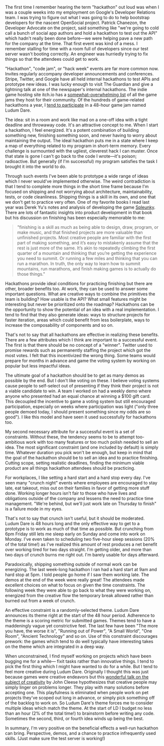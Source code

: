 [url-ludum-dare-twitter]: https://twitter.com/kurrik/timelines/619916886046683136
[url-spleunky]: https://bossfightbooks.com/products/spelunky-by-derek-yu
[url-john-cleese]: https://www.youtube.com/watch?v=Pb5oIIPO62g
[url-itch]: https://itch.io/jams

The first time I remember hearing the term "hackathon" out loud was when I was
a couple weeks into my employment on Google's Developer Relations team. I was
trying to figure out what I was going to do to help bootstrap developers for
the nascent OpenSocial project.  Patrick Chanezon, the Developer Advocate on
the project, said something like "we're going to cold call a bunch of social
app authors and hold a hackathon to test out the API" which hadn't really been
done before&mdash;we were helping pave a new path for the company at the time.
That first event was kind of a mess.  I remember stalling for time with a room
full of developers since our test server wasn't booting correctly. An engineer
was hurriedly trying to fix things so that the attendees could get to work.

<!--BREAK-->

"Hackathon", "code jam", or "hack week" events are far more common now.
Invites regularly accompany developer announcements and conferences.  Stripe,
Twitter, and Google have all held internal hackathons to test APIs and
prototype new ideas.  I was lucky enough to visit The Guardian and give a
lightning talk at one of the newspaper's internal hackathons.  The indie game
hosting site itch.io has a [somewhat-overwhelming list][url-itch] of all the
game jams they host for their community.  Of the hundreds of game-related
hackathons a year, I [tend to participate][url-ludum-dare-twitter] in a 48-hour
game jam named Ludum Dare.

The idea: sit in a room and work like mad on a one-off idea with a tight
deadline and throwaway code.  It's an attractive concept to me. When I start a
hackathon, I feel energized. It's a potent combination of building something
new, finishing something soon, and never having to worry about maintaining the
output. The ideal hackathon puts me in a state where I keep a map of everything
related to my program in short-term memory.  Every challenge is surmounted with
the ugliest, cleverest hack I can muster.  Once that state is gone I can't go
back to the code I wrote&mdash;it's poison; radioactive.  But generally (if I'm
successful) my program satisfies the task I brought it into the world to do.

Through such events I've been able to prototype a wide range of ideas which I
never would've implemented otherwise. The weird contradiction is that I tend to
complete more things in the short time frame because I'm focused on shipping
and not worrying about architecture, maintainability, tests, or code
cleanliness.  Shipping things is a skill in its own, and one that we don't get
to practice very often. One of my favorite books I read last year was Derek
Yu's notes and analysis of developing the game [Spleunky][url-spleunky].  There
are lots of fantastic insights into product development in that book but his
discussion on finishing has been especially memorable to me:

<blockquote>
  <p>"finishing is a skill as much as being able to design, draw, program, or
make music, and that finished projects are more valuable than unfinished
projects. Most creative people are familiar with the first part of making
something, and it’s easy to mistakenly assume that the rest is just more of the
same. It’s akin to repeatedly climbing the first quarter of a mountain and
thinking that you’re getting the experience you need to summit. Or running a
few miles and thinking that you can run a marathon. In truth, the only way to
learn how to summit mountains, run marathons, and finish making games is to
actually do those things."</p>
</blockquote>

Hackathons provide ideal conditions for practicing finishing but there are
other, broader benefits too.  At work, they can be used to answer some
important questions.  What are creative ways to combine the primitives the team
is building?  How usable is the API? What small features might be interesting
but never be prioritized onto the roadmap?  Hackathons can be the opportunity
to show the potential of an idea with a real implementation.  I tend to find
that they also generate ideas: ways to structure projects for faster iteration,
areas which could benefit from less boilerplate, ways to increase the
composability of components and so on.

That's not to say that all hackathons are effective in realizing these
benefits.  There are a few attributes which I think are important to a
successful event.  The first is that there should be no concept of a "winner".
Twitter used to promise rewards such as permanently staffing the project which
got the most votes.  I felt that this incentivized the wrong thing.  Some teams
would prepare for months in advance and game the voting system by working on
popular but less impactful ideas.

The ultimate goal of a hackathon should be to get as many demos as possible by
the end.  But I don't like voting on these.  I believe voting systems cause
people to self-select out of presenting if they think their project is not a
viable candidate to win.  A team I worked on had a weekly demo where anyone who
presented had an equal chance at winning a $100 gift card.  This decoupled the
incentive to game a voting system but still encouraged participation,
especially on weeks where participation was light ("only three people demoed
today, I should present something since my odds are so good").  I like this
model and have seen it used successfully for hackathons too.

My second necessary attribute for a successful event is a set of constraints.
Without these, the tendency seems to be to attempt too-ambitious work with too
many features or too much polish needed to sell an idea. The most significant
constraint (and one included by default) is simply time.  Whatever duration you
pick won't be enough, but keep in mind that the goal of the hackathon should be
to sell an idea and to practice finishing.  Cutting scope, setting realistic
deadlines, finding the minimum viable product are all things hackathon
attendees should be practicing.

For workplaces, I like setting a hard start and a hard stop every day.  I've
seen many "crunch night" events where employees are encouraged to stay late,
eat takeout, miss out on their families in favor of getting more stuff done.
Working longer hours isn't fair to those who have lives and obligations outside
of the company and lessens the need to practice time management.  "We're
behind, but we'll just work late on Thursday to finish" is a failure mode in my
eyes.

That's not to say that crunch isn't useful, but it should be moderated.  Ludum
Dare is 48 hours long and the only effective way to get to a prototype is to
work as much of that time as possible.  But crunching from 6pm Friday still
lets me sleep early on Sunday and come into work on Monday.  I've even taken to
scheduling two five-hour sleep sessions (20% of the total time!) as I've
realized this amount of rest produces a net benefit over working tired for two
days straight.  I'm getting older, and more than two days of crunch burns me
right out.  I'm barely usable for days afterward.

Paradoxically, shipping something outside of normal work can be energizing. The
last week-long hackathon I ran had a hard start at 9am and hard stop at 5pm.  I
told people go home if I saw them working late.  The demos at the end of the
week were really great!  The attendees made excellent choices on what to focus
on given the time constraints.  The following week they were able to go back to
what they were working on, energized from the creative flow the temporary break
allowed rather than burned out from a week of crunch.

An effective constraint is a randomly-selected theme.  Ludum Dare announces its
theme right at the start of the 48 hour period.  Adherence to the theme is a
scoring metric for submitted games.  Themes tend to have a maddeningly vague
yet constrictive feel. The last few have been "The more you have, the worse it
is", "Running out of Power", "A Small World", "One Room", "Ancient Technology"
and so on.  Use of this constraint discourages prework: the games which tend to
do well typically have interesting takes on the theme which are integrated in a
deep way.

When unconstrained, I find myself working on projects which have been bugging
me for a while&mdash; fixit tasks rather than innovative things. I tend to pick
the first thing which I might have wanted to do for a while. But I tend to feel
more creative during Ludum Dare.  Originally I thought this was just because
games were creative endeavors but this [wonderful talk on the subject of
creativity][url-john-cleese] by John Cleese hypothesizes that creative people
may simply linger on problems longer. They play with many solutions before
accepting one. This playfulness is eliminated when people work on pet projects
they've scoped out long in advance, or simply pick something off of the backlog
to work on. So Ludum Dare's theme forces me to consider multiple ideas which
match the theme.  At the start of LD I budget no less than an hour (2% of the
total time!) to brainstorm before writing any code. Sometimes the second,
third, or fourth idea winds up being the best.

In summary, I'm very positive on the beneficial effects a well-run hackathon
can bring.  Perspective, demos, and a chance to practice infrequently used
skills.  (Just make sure the test server is working!)
